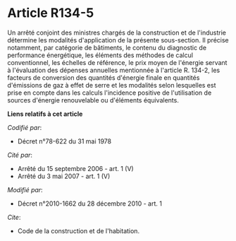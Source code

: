 # Article R134-5

Un arrêté conjoint des ministres chargés de la construction et de l'industrie détermine les modalités d'application de la
présente sous-section. Il précise notamment, par catégorie de bâtiments, le contenu du diagnostic de performance énergétique,
les éléments des méthodes de calcul conventionnel, les échelles de référence, le prix moyen de l'énergie servant à
l'évaluation des dépenses annuelles mentionnée à l'article R. 134-2, les facteurs de conversion des quantités d'énergie
finale en quantités d'émissions de gaz à effet de serre et les modalités selon lesquelles est prise en compte dans les
calculs l'incidence positive de l'utilisation de sources d'énergie renouvelable ou d'éléments équivalents.

**Liens relatifs à cet article**

_Codifié par_:

  - Décret n°78-622 du 31 mai 1978

_Cité par_:

  - Arrêté du 15 septembre 2006 - art. 1 (V)
  - Arrêté du 3 mai 2007 - art. 1 (V)

_Modifié par_:

  - Décret n°2010-1662 du 28 décembre 2010 - art. 1

_Cite_:

  - Code de la construction et de l'habitation.
